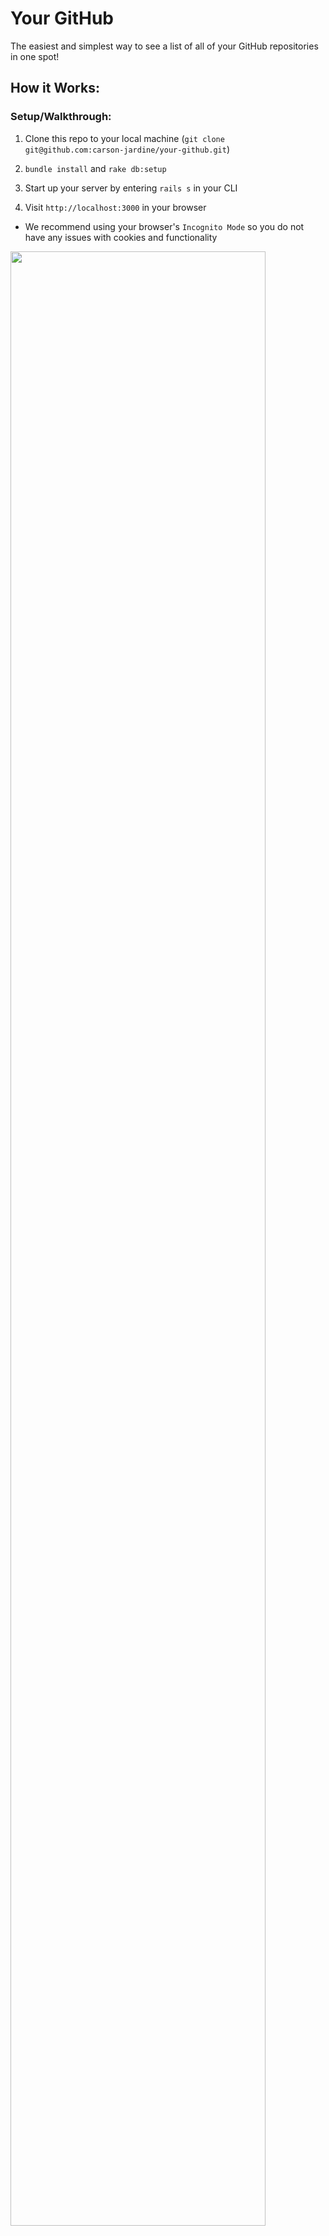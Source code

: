 # Your GitHub
The easiest and simplest way to see a list of all of your GitHub repositories in one spot!

## How it Works:

### Setup/Walkthrough:
1. Clone this repo to your local machine (`git clone git@github.com:carson-jardine/your-github.git`)  

2. `bundle install` and `rake db:setup`  

3. Start up your server by entering `rails s` in your CLI  

4. Visit `http://localhost:3000` in your browser
- We recommend using your browser's `Incognito Mode` so you do not have any issues with cookies and functionality  

<img src="https://user-images.githubusercontent.com/65981543/103493421-78d96380-4dee-11eb-9909-83bbc4d28409.png" width="90%"></img>  

5. Click on the link to `Log in with GitHub` and follow the steps for authorization  

<img src="https://user-images.githubusercontent.com/65981543/103493498-f2715180-4dee-11eb-9ddb-d37a708ba06e.png" width="90%"></img>  

6. Once authorization is complete, you will be taken to your dashboard page where you can click on `View All Repos`  

<img src="https://user-images.githubusercontent.com/65981543/103493585-762b3e00-4def-11eb-9fbc-bae8b4d52eae.png" width="60%"></img>  

7. Now you can see all of your public and private repositories!  

<img src="https://user-images.githubusercontent.com/65981543/103493628-b7bbe900-4def-11eb-811e-efe096d07efb.png" width="45%"></img>
